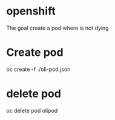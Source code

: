 # openshift

The goal create a pod where is not dying

# Create pod
oc create -f ./oli-pod.json

# delete pod
oc delete pod olipod
